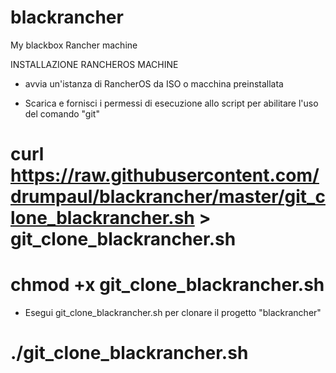 # blackrancher
My blackbox Rancher machine

INSTALLAZIONE RANCHEROS MACHINE

- avvia un'istanza di RancherOS da ISO o macchina preinstallata

- Scarica e fornisci i permessi di esecuzione allo script per abilitare l'uso del comando "git"
# curl https://raw.githubusercontent.com/drumpaul/blackrancher/master/git_clone_blackrancher.sh > git_clone_blackrancher.sh
# chmod +x git_clone_blackrancher.sh

- Esegui git_clone_blackrancher.sh per clonare il progetto "blackrancher"
# ./git_clone_blackrancher.sh
